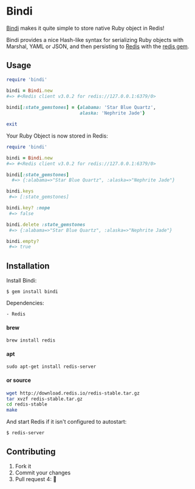 # Bindi
[Bindi](https://github.com/havenwood/bindi#readme) makes it quite simple to store native Ruby object in Redis!

Bindi provides a nice Hash-like syntax for serializing Ruby objects with Marshal, YAML or JSON, and then persisting to [Redis](http://redis.io/) with the [redis gem](https://github.com/redis/redis-rb#readme).

## Usage
```ruby
require 'bindi'

bindi = Bindi.new
#=> #<Redis client v3.0.2 for redis://127.0.0.1:6379/0>
 
bindi[:state_gemstones] = {alabama: 'Star Blue Quartz',
                           alaska: 'Nephrite Jade'}

exit
```

Your Ruby Object is now stored in Redis:
```ruby
require 'bindi'

bindi = Bindi.new
#=> #<Redis client v3.0.2 for redis://127.0.0.1:6379/0>

bindi[:state_gemstones]
  #=> {:alabama=>"Star Blue Quartz", :alaska=>"Nephrite Jade"}
```

```ruby
bindi.keys
 #=> [:state_gemstones]

bindi.key? :nope
 #=> false

bindi.delete :state_gemstones
 #=> {:alabama=>"Star Blue Quartz", :alaska=>"Nephrite Jade"}

bindi.empty?
 #=> true
```

## Installation

Install Bindi:

    $ gem install bindi

Dependencies:

    - Redis

#### brew

`brew install redis`

#### apt

`sudo apt-get install redis-server`

#### or source

```bash
wget http://download.redis.io/redis-stable.tar.gz
tar xvzf redis-stable.tar.gz
cd redis-stable
make
```

And start Redis if it isn't configured to autostart:

    $ redis-server

## Contributing
1. Fork it
2. Commit your changes
3. Pull request
4: :cake:

